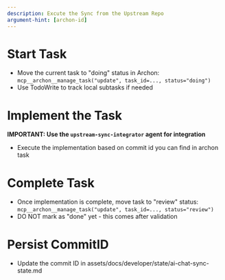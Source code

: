 ```yaml
---
description: Excute the Sync from the Upstream Repo
argument-hint: [archon-id]
---
```



# Start Task
- Move the current task to "doing" status in Archon: `mcp__archon__manage_task("update", task_id=..., status="doing")`
- Use TodoWrite to track local subtasks if needed

# Implement the Task
**IMPORTANT: Use the `upstream-sync-integrator` agent for integration**

- Execute the implementation based on commit id you can find in archon task


# Complete Task
- Once implementation is complete, move task to "review" status: `mcp__archon__manage_task("update", task_id=..., status="review")`
- DO NOT mark as "done" yet - this comes after validation



# Persist CommitID

- Update the commit ID in assets/docs/developer/state/ai-chat-sync-state.md
